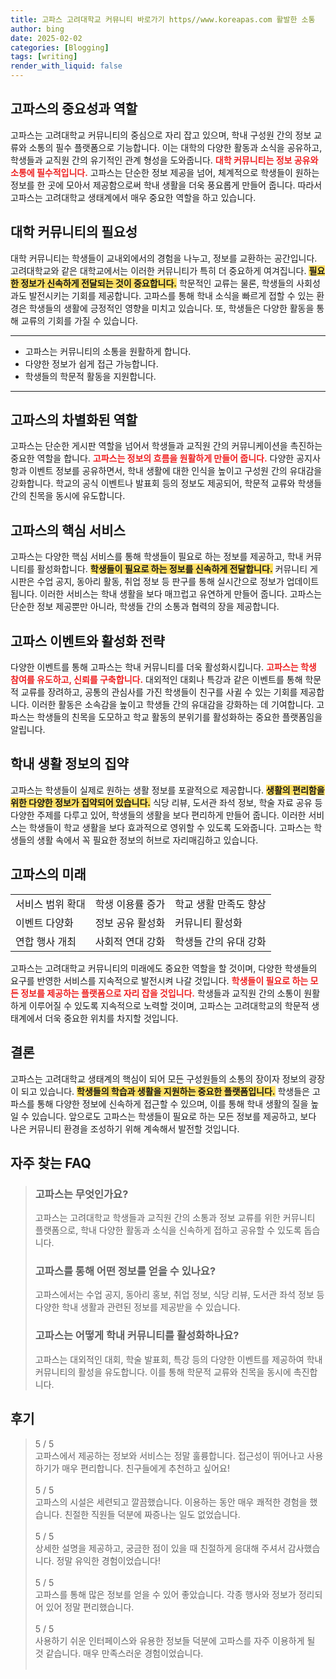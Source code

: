 ```yaml
---
title: 고파스 고려대학교 커뮤니티 바로가기 https//www.koreapas.com 활발한 소통
author: bing
date: 2025-02-02
categories: [Blogging]
tags: [writing]
render_with_liquid: false
---
```



<h2 id='고파스_중요성과_역할'>고파스의 중요성과 역할</h2>

<p>고파스는 고려대학교 커뮤니티의 중심으로 자리 잡고 있으며, 학내 구성원 간의 정보 교류와 소통의 필수 플랫폼으로 기능합니다. 이는 대학의 다양한 활동과 소식을 공유하고, 학생들과 교직원 간의 유기적인 관계 형성을 도와줍니다. <b><span style="color: #ee2323;">대학 커뮤니티는 정보 공유와 소통에 필수적입니다.</span></b> 고파스는 단순한 정보 제공을 넘어, 체계적으로 학생들이 원하는 정보를 한 곳에 모아서 제공함으로써 학내 생활을 더욱 풍요롭게 만들어 줍니다. 따라서 고파스는 고려대학교 생태계에서 매우 중요한 역할을 하고 있습니다.</p>

<h2 id='커뮤니티의_필요성'>대학 커뮤니티의 필요성</h2>

<p>대학 커뮤니티는 학생들이 교내외에서의 경험을 나누고, 정보를 교환하는 공간입니다. 고려대학교와 같은 대학교에서는 이러한 커뮤니티가 특히 더 중요하게 여겨집니다. <b><span style="background-color: #ffe066;">필요한 정보가 신속하게 전달되는 것이 중요합니다.</span></b> 학문적인 교류는 물론, 학생들의 사회성과도 발전시키는 기회를 제공합니다. 고파스를 통해 학내 소식을 빠르게 접할 수 있는 환경은 학생들의 생활에 긍정적인 영향을 미치고 있습니다. 또, 학생들은 다양한 활동을 통해 교류의 기회를 가질 수 있습니다.</p>

<hr />

<ul>
    <li>고파스는 커뮤니티의 소통을 원활하게 합니다.</li>
    <li>다양한 정보가 쉽게 접근 가능합니다.</li>
    <li>학생들의 학문적 활동을 지원합니다.</li>
</ul>

<hr />

<h2 id='고파스의_차별화된_역할'>고파스의 차별화된 역할</h2>

<p>고파스는 단순한 게시판 역할을 넘어서 학생들과 교직원 간의 커뮤니케이션을 촉진하는 중요한 역할을 합니다. <b><span style="color: #ee2323;">고파스는 정보의 흐름을 원활하게 만들어 줍니다.</span></b> 다양한 공지사항과 이벤트 정보를 공유하면서, 학내 생활에 대한 인식을 높이고 구성원 간의 유대감을 강화합니다. 학교의 공식 이벤트나 발표회 등의 정보도 제공되어, 학문적 교류와 학생들 간의 친목을 동시에 유도합니다.</p>

<h2 id='고파스의_핵심_서비스'>고파스의 핵심 서비스</h2>

<p>고파스는 다양한 핵심 서비스를 통해 학생들이 필요로 하는 정보를 제공하고, 학내 커뮤니티를 활성화합니다. <b><span style="background-color: #ffe066;">학생들이 필요로 하는 정보를 신속하게 전달합니다.</span></b> 커뮤니티 게시판은 수업 공지, 동아리 활동, 취업 정보 등 판구를 통해 실시간으로 정보가 업데이트됩니다. 이러한 서비스는 학내 생활을 보다 매끄럽고 유연하게 만들어 줍니다. 고파스는 단순한 정보 제공뿐만 아니라, 학생들 간의 소통과 협력의 장을 제공합니다.</p>

<h2 id='고파스_이벤트'>고파스 이벤트와 활성화 전략</h2>

<p>다양한 이벤트를 통해 고파스는 학내 커뮤니티를 더욱 활성화시킵니다. <b><span style="color: #ee2323;">고파스는 학생 참여를 유도하고, 신뢰를 구축합니다.</span></b> 대외적인 대회나 특강과 같은 이벤트를 통해 학문적 교류를 장려하고, 공통의 관심사를 가진 학생들이 친구를 사귈 수 있는 기회를 제공합니다. 이러한 활동은 소속감을 높이고 학생들 간의 유대감을 강화하는 데 기여합니다. 고파스는 학생들의 친목을 도모하고 학교 활동의 분위기를 활성화하는 중요한 플랫폼임을 알립니다.</p>

<h2 id='생활_정보의_집약'>학내 생활 정보의 집약</h2>

<p>고파스는 학생들이 실제로 원하는 생활 정보를 포괄적으로 제공합니다. <b><span style="background-color: #ffe066;">생활의 편리함을 위한 다양한 정보가 집약되어 있습니다.</span></b> 식당 리뷰, 도서관 좌석 정보, 학술 자료 공유 등 다양한 주제를 다루고 있어, 학생들의 생활을 보다 편리하게 만들어 줍니다. 이러한 서비스는 학생들이 학교 생활을 보다 효과적으로 영위할 수 있도록 도와줍니다. 고파스는 학생들의 생활 속에서 꼭 필요한 정보의 허브로 자리매김하고 있습니다.</p>

<h2 id='고파스의_미래'>고파스의 미래</h2>

<table>
    <tr>
        <td>서비스 범위 확대</td>
        <td>학생 이용률 증가</td>
        <td>학교 생활 만족도 향상</td>
    </tr>
    <tr>
        <td>이벤트 다양화</td>
        <td>정보 공유 활성화</td>
        <td>커뮤니티 활성화</td>
    </tr>
    <tr>
        <td>연합 행사 개최</td>
        <td>사회적 연대 강화</td>
        <td>학생들 간의 유대 강화</td>
    </tr>
</table>

<p>고파스는 고려대학교 커뮤니티의 미래에도 중요한 역할을 할 것이며, 다양한 학생들의 요구를 반영한 서비스를 지속적으로 발전시켜 나갈 것입니다. <b><span style="color: #ee2323;">학생들이 필요로 하는 모든 정보를 제공하는 플랫폼으로 자리 잡을 것입니다.</span></b> 학생들과 교직원 간의 소통이 원활하게 이루어질 수 있도록 지속적으로 노력할 것이며, 고파스는 고려대학교의 학문적 생태계에서 더욱 중요한 위치를 차지할 것입니다.</p>

<h2 id='결론'>결론</h2>

<p>고파스는 고려대학교 생태계의 핵심이 되어 모든 구성원들의 소통의 장이자 정보의 광장이 되고 있습니다. <b><span style="background-color: #ffe066;">학생들의 학습과 생활을 지원하는 중요한 플랫폼입니다.</span></b> 학생들은 고파스를 통해 다양한 정보에 신속하게 접근할 수 있으며, 이를 통해 학내 생활의 질을 높일 수 있습니다. 앞으로도 고파스는 학생들이 필요로 하는 모든 정보를 제공하고, 보다 나은 커뮤니티 환경을 조성하기 위해 계속해서 발전할 것입니다.</p>


<h2 id='자주_찾는_FAQ'>자주 찾는 FAQ</h2>
<div itemscope="" itemtype="https://schema.org/FAQPage"> 
<blockquote> 
<div itemscope="" itemprop="mainEntity" itemtype="https://schema.org/Question"> 
<h3 itemprop="name">고파스는 무엇인가요?</h3> 
<div itemscope="" itemprop="acceptedAnswer" itemtype="https://schema.org/Answer"> 
<span itemprop="text"> 
<p>고파스는 고려대학교 학생들과 교직원 간의 소통과 정보 교류를 위한 커뮤니티 플랫폼으로, 학내 다양한 활동과 소식을 신속하게 접하고 공유할 수 있도록 돕습니다.</p> 
</span> 
</div> 
</div> 
<div itemscope="" itemprop="mainEntity" itemtype="https://schema.org/Question"> 
<h3 itemprop="name">고파스를 통해 어떤 정보를 얻을 수 있나요?</h3> 
<div itemscope="" itemprop="acceptedAnswer" itemtype="https://schema.org/Answer"> 
<span itemprop="text"> 
<p>고파스에서는 수업 공지, 동아리 홍보, 취업 정보, 식당 리뷰, 도서관 좌석 정보 등 다양한 학내 생활과 관련된 정보를 제공받을 수 있습니다.</p> 
</span> 
</div> 
</div> 
<div itemscope="" itemprop="mainEntity" itemtype="https://schema.org/Question"> 
<h3 itemprop="name">고파스는 어떻게 학내 커뮤니티를 활성화하나요?</h3> 
<div itemscope="" itemprop="acceptedAnswer" itemtype="https://schema.org/Answer"> 
<span itemprop="text"> 
<p>고파스는 대외적인 대회, 학술 발표회, 특강 등의 다양한 이벤트를 제공하여 학내 커뮤니티의 활성을 유도합니다. 이를 통해 학문적 교류와 친목을 동시에 촉진합니다.</p> 
</span> 
</div> 
</div> 
</blockquote> 
</div>
<h2 id='후기'>후기</h2>
<div itemscope itemtype="https://schema.org/Product">
  <blockquote>
  <div itemprop="review" itemscope itemtype="https://schema.org/Review">
      <div itemprop="reviewRating" itemscope itemtype="https://schema.org/Rating"> <span itemprop="ratingValue">5</span> / <span itemprop="bestRating">5</span> </div>
      <span itemprop="reviewBody">고파스에서 제공하는 정보와 서비스는 정말 훌륭합니다. 접근성이 뛰어나고 사용하기가 매우 편리합니다. 친구들에게 추천하고 싶어요!</span>
  </div>
  <br>
  <div itemprop="review" itemscope itemtype="https://schema.org/Review">
      <div itemprop="reviewRating" itemscope itemtype="https://schema.org/Rating"> <span itemprop="ratingValue">5</span> / <span itemprop="bestRating">5</span> </div>
      <span itemprop="reviewBody">고파스의 시설은 세련되고 깔끔했습니다. 이용하는 동안 매우 쾌적한 경험을 했습니다. 친절한 직원들 덕분에 짜증나는 일도 없었습니다.</span>
  </div>
  <br>
  <div itemprop="review" itemscope itemtype="https://schema.org/Review">
      <div itemprop="reviewRating" itemscope itemtype="https://schema.org/Rating"> <span itemprop="ratingValue">5</span> / <span itemprop="bestRating">5</span> </div>
      <span itemprop="reviewBody">상세한 설명을 제공하고, 궁금한 점이 있을 때 친절하게 응대해 주셔서 감사했습니다. 정말 유익한 경험이었습니다!</span>
  </div>
  <br>
  <div itemprop="review" itemscope itemtype="https://schema.org/Review">
      <div itemprop="reviewRating" itemscope itemtype="https://schema.org/Rating"> <span itemprop="ratingValue">5</span> / <span itemprop="bestRating">5</span> </div>
      <span itemprop="reviewBody">고파스를 통해 많은 정보를 얻을 수 있어 좋았습니다. 각종 행사와 정보가 정리되어 있어 정말 편리했습니다.</span>
  </div>
  <br>
  <div itemprop="review" itemscope itemtype="https://schema.org/Review">
      <div itemprop="reviewRating" itemscope itemtype="https://schema.org/Rating"> <span itemprop="ratingValue">5</span> / <span itemprop="bestRating">5</span> </div>
      <span itemprop="reviewBody">사용하기 쉬운 인터페이스와 유용한 정보들 덕분에 고파스를 자주 이용하게 될 것 같습니다. 매우 만족스러운 경험이었습니다.</span>
  </div>
  <br>
  </blockquote>
</div>
